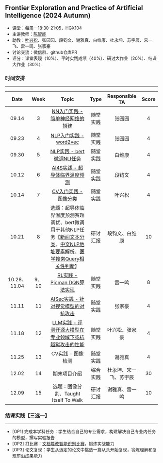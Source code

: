 ## Frontier Exploration and Practice of Artificial Intelligence (2024 Autumn)

- 课堂：每周一18:30-21:05，HGX104 
- 主讲教师：[陈智能](https://zhinchenfd.github.io/)
- 助教：[叶兴松](https://yesianrohn.github.io/)、张园园、段钧文、谢雅真、白维康、杜永坤、苏宇辰、宋一飞、雷一鸣、张家豪
- 讨论交流：微信群、github仓库PR
- 评分：课堂表现（10%）、平时实践成绩（40%）、研讨大作业（20%）、结课大作业（30%）


### 时间安排
----------

|  Date  | Week  |                  Topic                   |   Type   | Responsible TA | Score |
| :----: | :---: | :--------------------------------------: | :------: | :------------: | :---: |
| 09.14  |   3   | [NN入门实践 - 简单神经网络的搭建](https://github.com/AIFep-FDU/NN-Starter)          | 随堂实践 |      张园园        | 4 |
| 09.23  |   4   | [NLP入门实践 - word2vec](https://github.com/AIFep-FDU/word2vec)                   | 随堂实践 |       张园园       | 4 |
| 09.30  |   5   | [NLP实践 - bert微调NLI任务](https://github.com/AIFep-FDU/Bert_PLM)                      | 随堂实践 |       白维康       | 4 |
| 10.12  |   6   | [AI4S实践 - 超导体临界温度预测](https://github.com/AIFep-FDU/AI4S)            | 随堂实践 |       段钧文       | 4 |
| 10.14  |   7   | [CV入门实践 - 图像分类](https://github.com/AIFep-FDU/CV-Starter)                    | 随堂实践 |       叶兴松       | 4 |
| 10.21  |   8   | 选题：超导体临界温度预测赛题调优、bert微调用于其他NLP任务【[新闻文本分类](https://tianchi.aliyun.com/competition/entrance/531810)、[中文NLP地址要素解析](https://tianchi.aliyun.com/competition/entrance/531900)、[医学搜索Query相关性判断](https://tianchi.aliyun.com/competition/entrance/532001)】                   | 研讨汇报 |       段钧文、白维康       | 10 |
| 10.28、11.04  | 9、10     | [RL实践 - Picman DQN算法实现](https://github.com/AIFep-FDU/DQN-Atari_Games)                      | 随堂实践 |       雷一鸣       | 8 |
| 11.11  |   11   | [AISec实践 - 针对视觉模型的对抗攻击](https://github.com/AIFep-FDU/Adv-attack)                              | 随堂实践 |       张家豪       | 4 |
| 11.18  |   12   | [LLM实践 - 评测开源大模型在专业领域下或抗越狱攻击的性能](https://github.com/AIFep-FDU/LLM-Eval) | 随堂实践 |       叶兴松、张家豪       | 4 |
| 11.25  |  13   | CV实践 - 图像检测                        | 随堂实践 |       谢雅真       | 4 |
| 12.02  |  14   | 期末项目介绍                              | 综合实践 |       杜永坤、宋一飞、苏宇辰       | 30 |
| 12.09  |  15   | 选题：图像分割、Taught Itself To Walk      | 研讨汇报 |       谢雅真、雷一鸣       | 10 |


### 结课实践【三选一】
----------
- [OP1] 完成本学科任务：学生结合自己的专业需求，构建解决自己专业内任务的模型，撰写实验报告
- [OP2] 打比赛：[文档篡改智能识别比赛](https://tianchi.aliyun.com/competition/entrance/532223/information)，锻炼实战能力
- [OP3] 论文复现：学生从选定的论文中挑选一篇从头开始复现，锻炼理解和复现前沿成果能力

